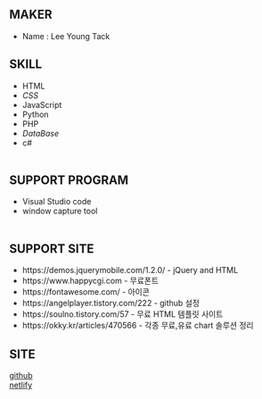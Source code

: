 ## MAKER
<ul>
  <li>Name : Lee Young Tack</li>
</ul>

## SKILL
<ul>
  <li><span><i class="fa-brands fa-html5"></i>HTML</span></li>
  <li><span><i class="fa-brands fa-css3-alt">CSS</i></span></li>
  <li><span><i class="fa-brands fa-js"></i>JavaScript</span></li>
  <li><span><i class="fa-brands fa-python"></i>Python</span></li>
  <li><span><i class="fa-brands fa-php"></i>PHP</span></li>
  <li><span><i class="fa-solid fa-database">DataBase</i></span></li>
  <li><span>c#</span><br><br>
</ul>

## SUPPORT PROGRAM
<ul>
  <li><span>Visual Studio code</span><br></li>
  <li><span>window capture tool</span><br><br></li>
</ul>


## SUPPORT SITE
<ul>
  <li><span>https://demos.jquerymobile.com/1.2.0/</span> - jQuery and HTML<br></li>
  <li><span>https://www.happycgi.com</span> - 무료폰트<br></li>
  <li><span>https://fontawesome.com/</span> - 아이콘<br></li>
  <li><span>https://angelplayer.tistory.com/222</span> - github 설정</li>
  <li><span>https://soulno.tistory.com/57</span> - 무료 HTML 템플릿 사이트</li>
  <li><span>https://okky.kr/articles/470566</span> - 각종 무료,유료 chart 솔루션 정리</li> 
</ul>

## SITE

[github](https://gleensea.github.io/test/)<br>
[netlify](https://leeyt0402.netlify.app)
